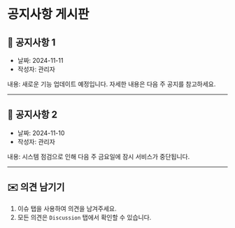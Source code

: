 # 공지사항 게시판

## 📢 공지사항 1
- 날짜: 2024-11-11
- 작성자: 관리자

내용: 새로운 기능 업데이트 예정입니다. 자세한 내용은 다음 주 공지를 참고하세요.

---

## 📝 공지사항 2
- 날짜: 2024-11-10
- 작성자: 관리자

내용: 시스템 점검으로 인해 다음 주 금요일에 잠시 서비스가 중단됩니다.

---

## ✉️ 의견 남기기
1. 이슈 탭을 사용하여 의견을 남겨주세요.
2. 모든 의견은 `Discussion` 탭에서 확인할 수 있습니다.
